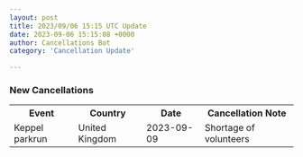 ```yaml
---
layout: post
title: 2023/09/06 15:15 UTC Update
date: 2023-09-06 15:15:08 +0000
author: Cancellations Bot
category: 'Cancellation Update'

---
```


<h3>New Cancellations</h3>
<div class='hscrollable'>
<table style='width: 100%'>
    <tr>
        <th>Event</th>
        <th>Country</th>
        <th>Date</th>
        <th>Cancellation Note</th>
    </tr>
    <tr>
        <td>Keppel parkrun</td>
        <td>United Kingdom</td>
        <td>2023-09-09</td>
        <td>Shortage of volunteers</td>
    </tr>
</table>
</div>
